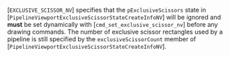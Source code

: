 [`EXCLUSIVE_SCISSOR_NV`] specifies that the
`pExclusiveScissors` state in
[`PipelineViewportExclusiveScissorStateCreateInfoNV`] will be
ignored and  **must**  be set dynamically with
[`cmd_set_exclusive_scissor_nv`] before any drawing commands.
The number of exclusive scissor rectangles used by a pipeline is still
specified by the `exclusiveScissorCount` member of
[`PipelineViewportExclusiveScissorStateCreateInfoNV`].